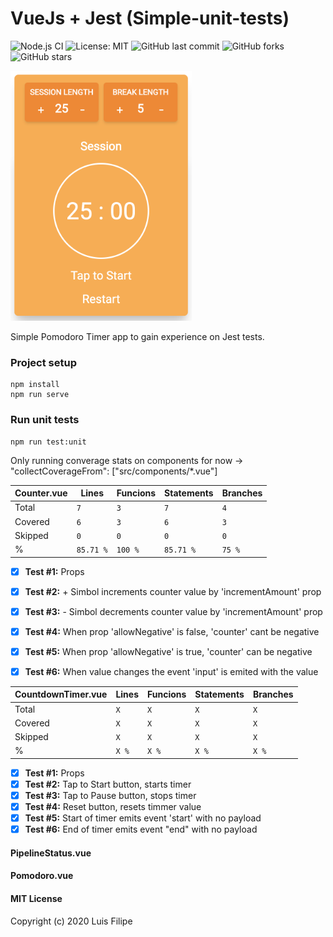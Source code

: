 

# VueJs + Jest (Simple-unit-tests)

![Node.js CI](https://github.com/lrgfilipe/vue-jest-unit-tests/workflows/Node.js%20CI/badge.svg)
![License: MIT](https://img.shields.io/badge/License-MIT-green.svg)
![GitHub last commit](https://img.shields.io/github/last-commit/lrgfilipe/vue-jest-unit-tests)
![GitHub forks](https://img.shields.io/github/forks/lrgfilipe/vue-jest-unit-tests?style=social)
![GitHub stars](https://img.shields.io/github/stars/lrgfilipe/vue-jest-unit-tests?style=social)

<img src="https://raw.githubusercontent.com/lrgfilipe/vue-jest-unit-tests/master/public/screen.png" height="400">


Simple Pomodoro Timer app to gain experience on Jest tests.





### Project setup
```
npm install
npm run serve
```

### Run unit tests
```
npm run test:unit
```
Only running converage stats on components for now -> "collectCoverageFrom": ["src/components/*.vue"]

Counter.vue | Lines | Funcions | Statements | Branches
--- | --- | --- | --- | --- 
Total | `7` | `3` | `7` | `4`
Covered | `6` | `3` | `6` | `3`
Skipped | `0` | `0` | `0` | `0`
% | `85.71 %` | `100 %` | `85.71 %` | `75 %`

 - [X] **Test #1:** Props
 - [X] **Test #2:** + Simbol increments counter value by 'incrementAmount' prop
 - [X] **Test #3:** - Simbol decrements counter value by 'incrementAmount' prop
 - [X] **Test #4:** When prop 'allowNegative' is false, 'counter' cant be negative
 - [X] **Test #5:** When prop 'allowNegative' is true, 'counter' can be negative
 - [X] **Test #6:** When value changes the event 'input' is emited with the value


CountdownTimer.vue | Lines | Funcions | Statements | Branches
--- | --- | --- | --- | --- 
Total | `X` | `X` | `X` | `X`
Covered | `X` | `X` | `X` | `X`
Skipped | `X` | `X` | `X` | `X`
% | `X %` | `X %` | `X %` | `X %`

- [X] **Test #1:** Props
- [X] **Test #2:** Tap to Start button, starts timer
- [X] **Test #3:** Tap to Pause button, stops timer
- [X] **Test #4:** Reset button, resets timmer value
- [X] **Test #5:** Start of timer emits event 'start' with no payload
- [X] **Test #6:** End of timer emits event "end" with no payload

#### PipelineStatus.vue

#### Pomodoro.vue


#### MIT License

Copyright (c) 2020 Luis Filipe
